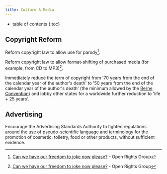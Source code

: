 ```yaml
---
title: Culture & Media
---
```

* table of contents 
{:toc}

## Copyright Reform

Reform copyright law to allow use for parody[^1].

Reform copyright law to allow format-shifting of purchased media (for example, from CD to MP3)[^1].

Immediately reduce the term of copyright from '70 years from the end of the calendar year of the author's death' to '50 years from the end of the calendar year of the author's death' (the minimum allowed by the [Berne Convention](http://en.wikipedia.org/wiki/Berne_Convention_for_the_Protection_of_Literary_and_Artistic_Works)) and lobby other states for a worldwide further reduction to 'life + 25 years'.

## Advertising

Encourage the Advertising Standards Authority to tighten regulations around the use of pseudo-scientific language and terminology for the promotion of cosmetic, toiletry, food or other products, without sufficient evidence.

[^1]: [Can we have our freedom to joke now please?](https://www.openrightsgroup.org/campaigns/modernise-copyright) - Open Rights Group
